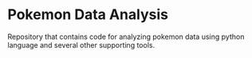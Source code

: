 # Pokemon Data Analysis
Repository that contains code for analyzing pokemon data using python language and several other supporting tools.
